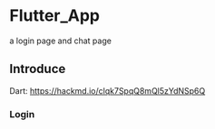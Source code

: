 # Flutter_App
a login page and chat page
## Introduce
Dart: https://hackmd.io/clqk7SpqQ8mQl5zYdNSp6Q
### Login
